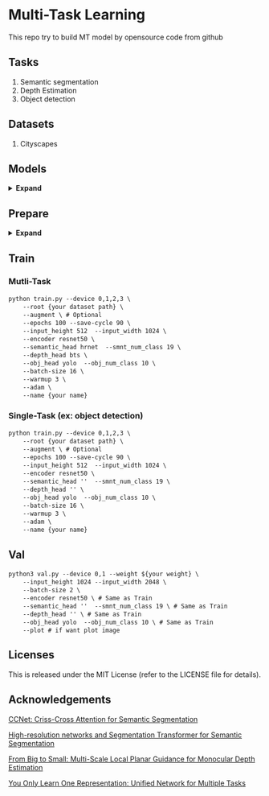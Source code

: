 # Multi-Task Learning
This repo try to build MT model by opensource code from github

## Tasks
1. Semantic segmentation
2. Depth Estimation
3. Object detection

## Datasets
1. Cityscapes

## Models
<details><summary> <b>Expand</b> </summary>

![proposed model](https://github.com/zidane0000/MT/blob/main/figure/proposed%20model%20v2.jpg)

</details>

## Prepare
<details><summary> <b>Expand</b> </summary>

**1. Prepare Dataset from Cityscapes and merge depth to semantic**
- [Image](https://www.cityscapes-dataset.com/file-handling/?packageID=3)
- [Semantic](https://www.cityscapes-dataset.com/file-handling/?packageID=1)
- [Depth](https://www.cityscapes-dataset.com/file-handling/?packageID=7)
- Object Detection(Unaviable)

**2. Enviroment**
- python 3.6.9
- cuda 10.2
- torch 1.8.1

</details>

## Train
### Mutli-Task
```
python train.py --device 0,1,2,3 \
    --root {your dataset path} \
    --augment \ # Optional
    --epochs 100 --save-cycle 90 \
    --input_height 512  --input_width 1024 \
    --encoder resnet50 \
    --semantic_head hrnet  --smnt_num_class 19 \
    --depth_head bts \
    --obj_head yolo  --obj_num_class 10 \
    --batch-size 16 \
    --warmup 3 \
    --adam \
    --name {your name}
```
### Single-Task (ex: object detection)
```
python train.py --device 0,1,2,3 \
    --root {your dataset path} \
    --augment \ # Optional
    --epochs 100 --save-cycle 90 \
    --input_height 512  --input_width 1024 \
    --encoder resnet50 \
    --semantic_head ''  --smnt_num_class 19 \
    --depth_head '' \
    --obj_head yolo  --obj_num_class 10 \
    --batch-size 16 \
    --warmup 3 \
    --adam \
    --name {your name}
```

## Val
```
python3 val.py --device 0,1 --weight ${your weight} \
    --input_height 1024 --input_width 2048 \
    --batch-size 2 \
    --encoder resnet50 \ # Same as Train
    --semantic_head ''  --smnt_num_class 19 \ # Same as Train
    --depth_head '' \ # Same as Train
    --obj_head yolo  --obj_num_class 10 \ # Same as Train
    --plot # if want plot image
```

## Licenses
This is released under the MIT License (refer to the LICENSE file for details).

## Acknowledgements
[CCNet: Criss-Cross Attention for Semantic Segmentation](https://github.com/speedinghzl/CCNet)

[High-resolution networks and Segmentation Transformer for Semantic Segmentation](https://github.com/HRNet/HRNet-Semantic-Segmentation)

[From Big to Small: Multi-Scale Local Planar Guidance for Monocular Depth Estimation](https://github.com/cleinc/bts)

[You Only Learn One Representation: Unified Network for Multiple Tasks](https://github.com/WongKinYiu/yolor)
